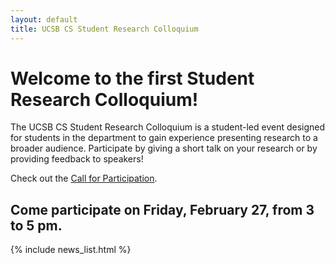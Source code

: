 ```yaml
---
layout: default
title: UCSB CS Student Research Colloquium
---
```


Welcome to the first Student Research Colloquium!
=======

The UCSB CS Student Research Colloquium is a student-led event designed for students in the department to gain experience presenting research to a broader audience. Participate by giving a short talk on your research or by providing feedback to speakers!

Check out the [Call for Participation](calls/).

Come participate on Friday, February 27, from 3 to 5 pm.
-------

{% include news_list.html %}
